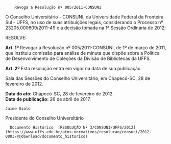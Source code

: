         Revoga a Resolução nº 005/2011-CONSUNI  

O Conselho Universitário - CONSUNI, da Universidade Federal da Fronteira Sul - UFFS, no uso de suas atribuições legais, considerando o Processo nº 23205.000609/2011-49 e a decisão tomada na 1ª Sessão Ordinária de 2012;

 RESOLVE:

 **Art. 1º** Revogar a Resolução nº 005/2011-CONSUNI, de 1º de março de 2011, que instituiu comissão para análise de minuta que dispõe sobre a Política de Desenvolvimento de Coleções da Divisão de Bibliotecas da UFFS.

 **Art. 2º** Esta resolução entra em vigor na data de sua publicação.

 Sala das Sessões do Conselho Universitário, em Chapecó-SC, 28 de fevereiro de 2012.

  

   **Data do ato:** Chapecó-SC, 28 de fevereiro de 2012.   
 **Data de publicação:**  26 de abril de 2017. 

    Jaime Giolo   
 Presidente do Conselho Universitário 

      Documento Histórico  [RESOLUÇÃO Nº 3/CONSUNI/UFFS/2012](https://www.uffs.edu.br/atos-normativos/resolucao/consuni/2012-0003/@@download/documento_historico)     
      